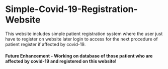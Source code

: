 # Simple-Covid-19-Registration-Website
This website includes simple patient registration system where the user just have to register on website later login to access for the next procedure of patient register if affected by covid-19. 

#### Future Enhancement - Working on database of those patient who are affected by covid-19 and registered on this website!
